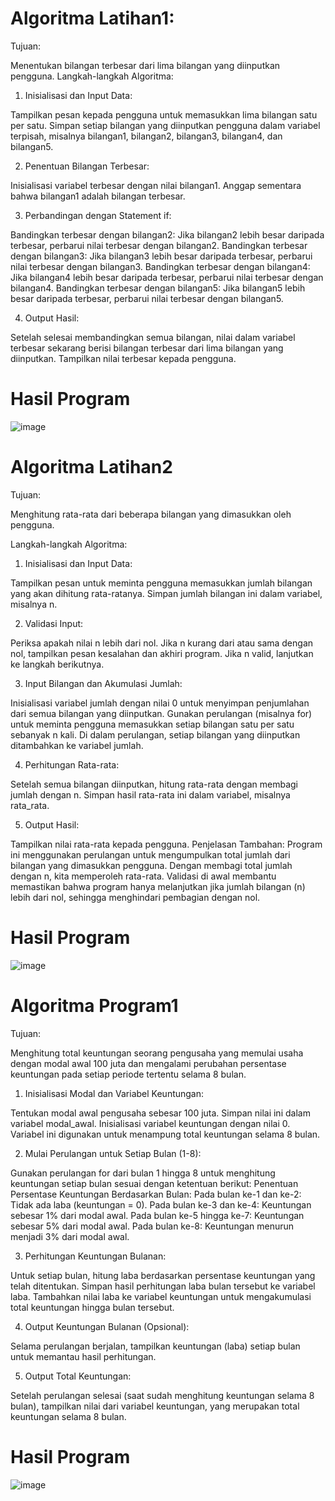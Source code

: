 # Algoritma Latihan1:
Tujuan: 

Menentukan bilangan terbesar dari lima bilangan yang diinputkan pengguna.
Langkah-langkah Algoritma:
1. Inisialisasi dan Input Data:

Tampilkan pesan kepada pengguna untuk memasukkan lima bilangan satu per satu.
Simpan setiap bilangan yang diinputkan pengguna dalam variabel terpisah, misalnya bilangan1, bilangan2, bilangan3, bilangan4, dan bilangan5.

2. Penentuan Bilangan Terbesar:

Inisialisasi variabel terbesar dengan nilai bilangan1. Anggap sementara bahwa bilangan1 adalah bilangan terbesar.

3. Perbandingan dengan Statement if:

Bandingkan terbesar dengan bilangan2: Jika bilangan2 lebih besar daripada terbesar, perbarui nilai terbesar dengan bilangan2. Bandingkan terbesar dengan bilangan3: Jika bilangan3 lebih besar daripada terbesar, perbarui nilai terbesar dengan bilangan3. Bandingkan terbesar dengan bilangan4: Jika bilangan4 lebih besar daripada terbesar, perbarui nilai terbesar dengan bilangan4. Bandingkan terbesar dengan bilangan5: Jika bilangan5 lebih besar daripada terbesar, perbarui nilai terbesar dengan bilangan5.

4. Output Hasil:

Setelah selesai membandingkan semua bilangan, nilai dalam variabel terbesar sekarang berisi bilangan terbesar dari lima bilangan yang diinputkan. Tampilkan nilai terbesar kepada pengguna.

# Hasil Program


![image](https://github.com/user-attachments/assets/cad5ddf8-d3b0-40b9-b951-1f5d2c9ea083)

# Algoritma Latihan2
Tujuan: 

Menghitung rata-rata dari beberapa bilangan yang dimasukkan oleh pengguna.

Langkah-langkah Algoritma:
1. Inisialisasi dan Input Data:

Tampilkan pesan untuk meminta pengguna memasukkan jumlah bilangan yang akan dihitung rata-ratanya. Simpan jumlah bilangan ini dalam variabel, misalnya n.

2. Validasi Input:

Periksa apakah nilai n lebih dari nol. Jika n kurang dari atau sama dengan nol, tampilkan pesan kesalahan dan akhiri program.
Jika n valid, lanjutkan ke langkah berikutnya.

3. Input Bilangan dan Akumulasi Jumlah:

Inisialisasi variabel jumlah dengan nilai 0 untuk menyimpan penjumlahan dari semua bilangan yang diinputkan.
Gunakan perulangan (misalnya for) untuk meminta pengguna memasukkan setiap bilangan satu per satu sebanyak n kali.
Di dalam perulangan, setiap bilangan yang diinputkan ditambahkan ke variabel jumlah.

4. Perhitungan Rata-rata:

Setelah semua bilangan diinputkan, hitung rata-rata dengan membagi jumlah dengan n.
Simpan hasil rata-rata ini dalam variabel, misalnya rata_rata.

5. Output Hasil:

Tampilkan nilai rata-rata kepada pengguna.
Penjelasan Tambahan: Program ini menggunakan perulangan untuk mengumpulkan total jumlah dari bilangan yang dimasukkan pengguna. Dengan membagi total jumlah dengan n, kita memperoleh rata-rata. Validasi di awal membantu memastikan bahwa program hanya melanjutkan jika jumlah bilangan (n) lebih dari nol, sehingga menghindari pembagian dengan nol.

# Hasil Program
![image](https://github.com/user-attachments/assets/4ea10875-6e6e-4ef5-9714-fcd16c5fba0c)

# Algoritma Program1
Tujuan: 

Menghitung total keuntungan seorang pengusaha yang memulai usaha dengan modal awal 100 juta dan mengalami perubahan persentase keuntungan pada setiap periode tertentu selama 8 bulan.

1. Inisialisasi Modal dan Variabel Keuntungan:

Tentukan modal awal pengusaha sebesar 100 juta. Simpan nilai ini dalam variabel modal_awal. Inisialisasi variabel keuntungan dengan nilai 0. Variabel ini digunakan untuk menampung total keuntungan selama 8 bulan.

2. Mulai Perulangan untuk Setiap Bulan (1-8):

Gunakan perulangan for dari bulan 1 hingga 8 untuk menghitung keuntungan setiap bulan sesuai dengan ketentuan berikut: Penentuan Persentase Keuntungan Berdasarkan Bulan:
Pada bulan ke-1 dan ke-2: Tidak ada laba (keuntungan = 0). Pada bulan ke-3 dan ke-4: Keuntungan sebesar 1% dari modal awal. Pada bulan ke-5 hingga ke-7: Keuntungan sebesar 5% dari modal awal. Pada bulan ke-8: Keuntungan menurun menjadi 3% dari modal awal.

3. Perhitungan Keuntungan Bulanan:

Untuk setiap bulan, hitung laba berdasarkan persentase keuntungan yang telah ditentukan. Simpan hasil perhitungan laba bulan tersebut ke variabel laba. Tambahkan nilai laba ke variabel keuntungan untuk mengakumulasi total keuntungan hingga bulan tersebut.

4. Output Keuntungan Bulanan (Opsional):

Selama perulangan berjalan, tampilkan keuntungan (laba) setiap bulan untuk memantau hasil perhitungan.

5. Output Total Keuntungan:

Setelah perulangan selesai (saat sudah menghitung keuntungan selama 8 bulan), tampilkan nilai dari variabel keuntungan, yang merupakan total keuntungan selama 8 bulan.

# Hasil Program
![image](https://github.com/user-attachments/assets/88d00f4d-202c-4148-bdca-7b5037e19fc7)
